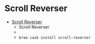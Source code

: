 # Scroll Reverser
- [Scroll Reverser](https://pilotmoon.com/scrollreverser/)
  -  Scroll Reverser
  - 
  - `brew cask install scroll-reverser`
